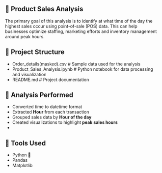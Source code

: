 ## 🛒 Product Sales Analysis
The primary goal of this analysis is to identify at what time of the day the highest sales occur using point-of-sale (POS) data. This can help businesses optimize staffing, marketing efforts and inventory management around peak hours.

## 📂 Project Structure
- Order_details(masked).csv # Sample data used for the analysis
- Product_Sales_Analysis.ipynb # Python notebook for data processing and visualization
- README.md # Project documentation

## 🧠 Analysis Performed
- Converted time to datetime format
- Extracted **Hour** from each transaction
- Grouped sales data by **Hour of the day**
- Created visualizations to highlight **peak sales hours**
- 
## 🔧 Tools Used
- Python 🐍
- Pandas
- Matplotlib
